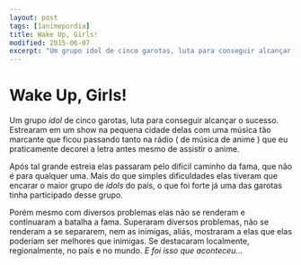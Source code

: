 ```yaml
---
layout: post
tags: [1animepordia]
title: Wake Up, Girls!
modified: 2015-06-07
excerpt: "Um grupo idol de cinco garotas, luta para conseguir alcançar o sucesso. Estrearam em um show na pequena cidade delas com uma música tão marcante que praticamente decorei a letra."
---
```


Wake Up, Girls!
===============

Um grupo *idol* de cinco garotas, luta para conseguir alcançar
o sucesso. Estrearam em um show na pequena cidade delas com uma música
tão marcante que ficou passando tanto na rádio ( de música de anime )
que eu praticamente decorei a letra antes mesmo de assistir o anime.

Após tal grande estreia elas passaram pelo difícil caminho da fama, que
não é para qualquer uma. Mais do que simples dificuldades elas tiveram
que encarar o maior grupo de *idols* do país, o que foi forte já uma das
garotas tinha participado desse grupo.

Porém mesmo com diversos problemas elas não se renderam e continuaram a
batalha a fama. Superaram diversos problemas, não se renderam a se
separarem, nem as inimigas, aliás, mostraram a elas que elas poderiam
ser melhores que inimigas. Se destacaram localmente, regionalmente, no
país e no mundo. *E foi isso que aconteceu…*


